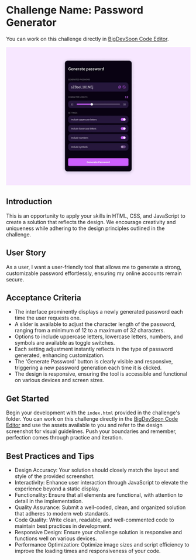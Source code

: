 # Challenge Name: Password Generator

You can work on this challenge directly in [BigDevSoon Code Editor](https://app.bigdevsoon.me/challenges/password-generator/browser).

![Password Generator Design](./design.png)

## Introduction

This is an opportunity to apply your skills in HTML, CSS, and JavaScript to create a solution that reflects the design. We encourage creativity and uniqueness while adhering to the design principles outlined in the challenge.

## User Story

As a user, I want a user-friendly tool that allows me to generate a strong, customizable password effortlessly, ensuring my online accounts remain secure.

## Acceptance Criteria

- The interface prominently displays a newly generated password each time the user requests one.
- A slider is available to adjust the character length of the password, ranging from a minimum of 12 to a maximum of 32 characters.
- Options to include uppercase letters, lowercase letters, numbers, and symbols are available as toggle switches.
- Each setting adjustment instantly reflects in the type of password generated, enhancing customization.
- The 'Generate Password' button is clearly visible and responsive, triggering a new password generation each time it is clicked.
- The design is responsive, ensuring the tool is accessible and functional on various devices and screen sizes.

## Get Started

Begin your development with the `index.html` provided in the challenge's folder. You can work on this challenge directly in the [BigDevSoon Code Editor](https://app.bigdevsoon.me/challenges/password-generator/browser) and use the assets available to you and refer to the design screenshot for visual guidelines. Push your boundaries and remember, perfection comes through practice and iteration.

## Best Practices and Tips

- Design Accuracy: Your solution should closely match the layout and style of the provided screenshot.
- Interactivity: Enhance user interaction through JavaScript to elevate the experience beyond a static display.
- Functionality: Ensure that all elements are functional, with attention to detail in the implementation.
- Quality Assurance: Submit a well-coded, clean, and organized solution that adheres to modern web standards.
- Code Quality: Write clean, readable, and well-commented code to maintain best practices in development.
- Responsive Design: Ensure your challenge solution is responsive and functions well on various devices.
- Performance Optimization: Optimize image sizes and script efficiency to improve the loading times and responsiveness of your code.

